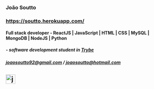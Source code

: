 ### João Soutto
### https://soutto.herokuapp.com/
#### Full stack developer - ReactJS | JavaScript | HTML | CSS | MySQL | MongoDB | NodeJS | Python
##### - software development student in [Trybe](https://www.betrybe.com/)
##### joaosoutto92@gmail.com / joaosoutto@hotmail.com
<a href="https://linkedin.com/in/joaosoutto" target="blank"><img align="center" src="https://cdn.jsdelivr.net/npm/simple-icons@3.0.1/icons/linkedin.svg" alt="joaosoutto" height="30" width="30" /></a>
---















